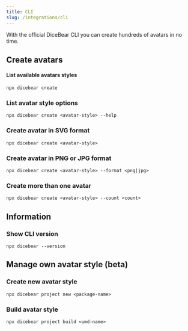 ```yaml
---
title: CLI
slug: /integrations/cli
---
```


With the official DiceBear CLI you can create hundreds of avatars in no time.

## Create avatars

#### List available avatars styles

```
npx dicebear create
```

### List avatar style options

```
npx dicebear create <avatar-style> --help
```

### Create avatar in SVG format

```
npx dicebear create <avatar-style>
```

### Create avatar in PNG or JPG format

```
npx dicebear create <avatar-style> --format <png|jpg>
```

### Create more than one avatar

```
npx dicebear create <avatar-style> --count <count>
```

## Information

### Show CLI version

```
npx dicebear --version
```

## Manage own avatar style (beta)

### Create new avatar style

```
npx dicebear project new <package-name>
```

### Build avatar style

```
npx dicebear project build <umd-name>
```

